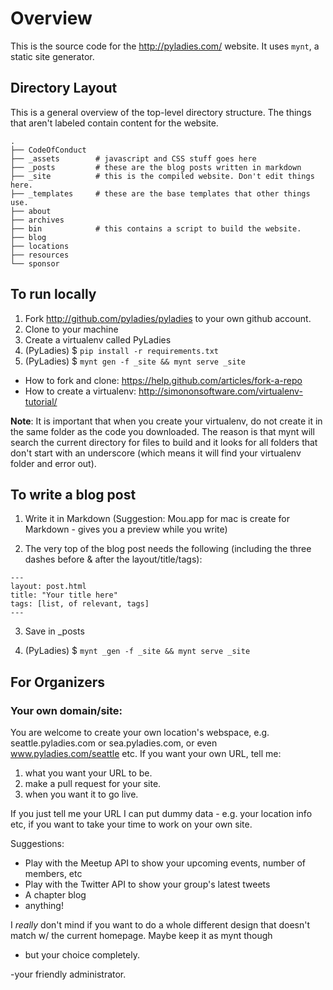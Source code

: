 # Overview

This is the source code for the http://pyladies.com/ website. It uses
`mynt`, a static site generator.

## Directory Layout

This is a general overview of the top-level directory structure. The
things that aren't labeled contain content for the website. 


```
.
├── CodeOfConduct
├── _assets        # javascript and CSS stuff goes here
├── _posts         # these are the blog posts written in markdown
├── _site          # this is the compiled website. Don't edit things here.
├── _templates     # these are the base templates that other things use.
├── about
├── archives
├── bin            # this contains a script to build the website.
├── blog
├── locations
├── resources
└── sponsor
```

## To run locally

1. Fork http://github.com/pyladies/pyladies to your own github account.
2. Clone to your machine
3. Create a virtualenv called PyLadies
4. (PyLadies) $ `pip install -r requirements.txt`
5. (PyLadies) $ `mynt gen -f _site && mynt serve _site`

* How to fork and clone: https://help.github.com/articles/fork-a-repo
* How to create a virtualenv: http://simononsoftware.com/virtualenv-tutorial/

**Note**: It is important that when you create your virtualenv, do not
create it in the same folder as the code you downloaded. The reason is
that mynt will search the current directory for files to build and it
looks for all folders that don't start with an underscore (which means
it will find your virtualenv folder and error out).

## To write a blog post

1. Write it in Markdown (Suggestion: Mou.app for mac is create for
Markdown - gives you a preview while you write)

2. The very top of the blog post needs the following (including the
three dashes before & after the layout/title/tags):

```
---
layout: post.html
title: "Your title here"
tags: [list, of relevant, tags]
---
```

3. Save in _posts

4. (PyLadies) $ `mynt _gen -f _site && mynt serve _site`

## For Organizers
### Your own domain/site:

You are welcome to create your own location's webspace,
e.g. seattle.pyladies.com or sea.pyladies.com, or even
www.pyladies.com/seattle etc. If you want your own URL, tell me:

1. what you want your URL to be.
2. make a pull request for your site.
3. when you want it to go live.

If you just tell me your URL I can put dummy data - e.g. your location
info etc, if you want to take your time to work on your own site.

Suggestions:
* Play with the Meetup API to show your upcoming events, number of members, etc
* Play with the Twitter API to show your group's latest tweets
* A chapter blog
* anything!

I _really_ don't mind if you want to do a whole different design that
doesn't match w/ the current homepage. Maybe keep it as mynt though
- but your choice completely.


-your friendly administrator.
